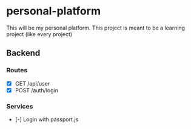 # personal-platform
This will be my personal platform. This project is meant to be a learning project (like every project)


## Backend

### Routes

- [x] GET /api/user
- [x] POST /auth/login

### Services

- [-] Login with passport.js 